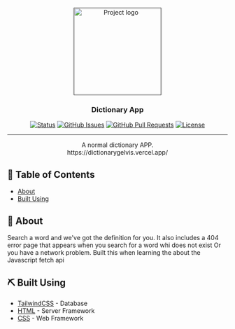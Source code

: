 <p align="center">
  <a href="" rel="noopener">
 <img width=200px height=200px src="https://i.imgur.com/6wj0hh6.jpg" alt="Project logo"></a>
</p>

<h3 align="center">Dictionary App</h3>

<div align="center">

[![Status](https://img.shields.io/badge/status-active-success.svg)]()
[![GitHub Issues](https://img.shields.io/github/issues/kylelobo/The-Documentation-Compendium.svg)](https://github.com/kylelobo/The-Documentation-Compendium/issues)
[![GitHub Pull Requests](https://img.shields.io/github/issues-pr/kylelobo/The-Documentation-Compendium.svg)](https://github.com/kylelobo/The-Documentation-Compendium/pulls)
[![License](https://img.shields.io/badge/license-MIT-blue.svg)](/LICENSE)

</div>

---

<p align="center"> A normal dictionary APP.
    <br> https://dictionarygelvis.vercel.app/
</p>

## 📝 Table of Contents

- [About](#about)
- [Built Using](#built_using)

## 🧐 About <a name = "about"></a>

Search a word and we've got the definition for you. 
It also includes a 404 error page that appears when you search for a word whi does not exist
Or you have a network problem. Built this when learning the about the Javascript fetch api

## ⛏️ Built Using <a name = "built_using"></a>

- [TailwindCSS](https://tailwindcss.com) - Database
- [HTML](https://developer.mozilla.org/) - Server Framework
- [CSS](https://developer.mozilla.org/) - Web Framework

